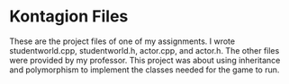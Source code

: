 # Kontagion Files

These are the project files of one of my assignments. I wrote studentworld.cpp,
studentworld.h, actor.cpp, and actor.h. The other files were provided by my
professor. This project was about using inheritance and polymorphism to implement
the classes needed for the game to run.